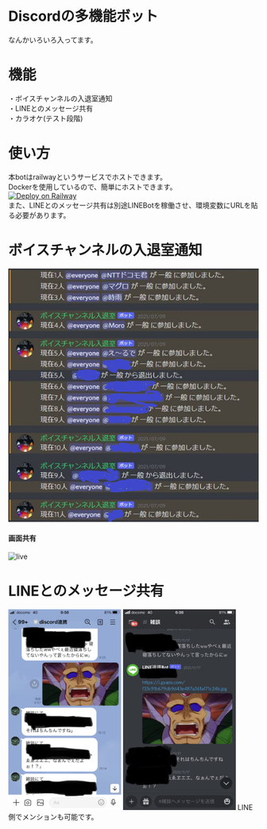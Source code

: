 # Discordの多機能ボット
なんかいろいろ入ってます。

# 機能
・ボイスチャンネルの入退室通知  
・LINEとのメッセージ共有  
・カラオケ(テスト段階)  

# 使い方
本botはrailwayというサービスでホストできます。  
Dockerを使用しているので、簡単にホストできます。  
[![Deploy on Railway](https://railway.app/button.svg)](https://railway.app/new/template/2sSv0z?referralCode=yFsnKR)  
また、LINEとのメッセージ共有は別途LINEBotを稼働させ、環境変数にURLを貼る必要があります。

# ボイスチャンネルの入退室通知
![in](https://github.com/maguro-alternative/mywebsite/blob/main/pic/disvlog.png?raw=true)
#### 画面共有  
![live](https://cdn.discordapp.com/attachments/701369221548081170/907283790278307920/b0098752421e8a5d.JPG)  

# LINEとのメッセージ共有
<img src="https://raw.githubusercontent.com/maguro-alternative/mywebsite/main/pic/IMG_8389.png" width="45%"> <img src="https://raw.githubusercontent.com/maguro-alternative/mywebsite/main/pic/IMG_8390.png" width="45%"/>
LINE側でメンションも可能です。  